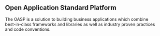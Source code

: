 ## Open Application Standard Platform
The OASP is a solution to building business applications which combine best-in-class frameworks and libraries as well as industry proven practices and code conventions.
